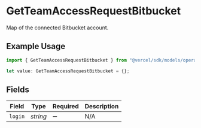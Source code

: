 # GetTeamAccessRequestBitbucket

Map of the connected Bitbucket account.

## Example Usage

```typescript
import { GetTeamAccessRequestBitbucket } from "@vercel/sdk/models/operations";

let value: GetTeamAccessRequestBitbucket = {};
```

## Fields

| Field              | Type               | Required           | Description        |
| ------------------ | ------------------ | ------------------ | ------------------ |
| `login`            | *string*           | :heavy_minus_sign: | N/A                |